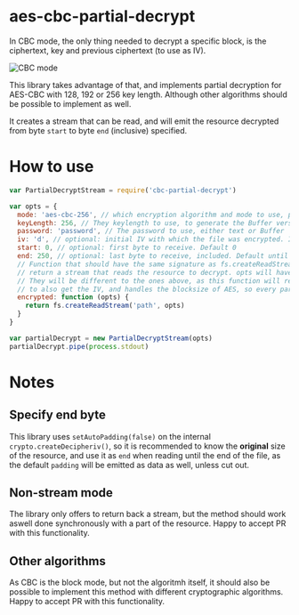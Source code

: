 # aes-cbc-partial-decrypt
In CBC mode, the only thing needed to decrypt a specific block, is the ciphertext, key and previous ciphertext (to use as IV).

![CBC mode](https://upload.wikimedia.org/wikipedia/commons/thumb/2/2a/CBC_decryption.svg/601px-CBC_decryption.svg.png)

This library takes advantage of that, and implements partial decryption for AES-CBC with 128, 192 or 256 key length. Although other algorithms should be possible to implement as well.

It creates a stream that can be read, and will emit the resource decrypted from byte `start` to byte `end` (inclusive) specified.

# How to use
```javascript
var PartialDecryptStream = require('cbc-partial-decrypt')

var opts = {
  mode: 'aes-cbc-256', // which encryption algorithm and mode to use, passed directly to internal decipher
  keyLength: 256, // They keylength to use, to generate the Buffer version if password as a string is used
  password: 'password', // The password to use, either text or Buffer
  iv: 'd', // optional: initial IV with which the file was encrypted. If blank, the default one will be used
  start: 0, // optional: first byte to receive. Default 0
  end: 250, // optional: last byte to receive, included. Default until end of file
  // Function that should have the same signature as fs.createReadStream, and should
  // return a stream that reads the resource to decrypt. opts will have `start` and `end`.
  // They will be different to the ones above, as this function will require the resource needed
  // to also get the IV, and handles the blocksize of AES, so every part can be properly decrypted
  encrypted: function (opts) {
    return fs.createReadStream('path', opts)
  }
}

var partialDecrypt = new PartialDecryptStream(opts)
partialDecrypt.pipe(process.stdout)
```

# Notes
## Specify end byte
This library uses `setAutoPadding(false)` on the internal `crypto.createDecipheriv()`, so it is recommended to know the **original** size of the
resource, and use it as `end` when reading until the end of the file, as the default `padding` will be emitted as data as well, unless cut out.

## Non-stream mode
The library only offers to return back a stream, but the method should work aswell done synchronously with a part of the resource. Happy to accept PR with this functionality.

## Other algorithms
As CBC is the block mode, but not the algoritmh itself, it should also be possible to implement this method with different cryptographic algorithms. Happy to accept PR with this functionality.
